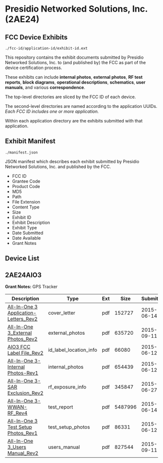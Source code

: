 # Presidio Networked Solutions, Inc. (2AE24)
## FCC Device Exhibits

```
./fcc-id/application-id/exhibit-id.ext
```

This repository contains the exhibit documents submitted by Presidio Networked Solutions, Inc. to (and published by) the FCC as part of the device certification process.

These exhibits can include **internal photos**, **external photos**, **RF test reports**, **block diagrams**, **operational descriptions**, **schematics**, **user manuals**, and various **correspondence**.

The top-level directories are sliced by the FCC ID of each device.

The second-level directories are named according to the application UUIDs. *Each FCC ID includes one or more application.*

Within each application directory are the exhibits submitted with that application. 

## Exhibit Manifest

```
./manifest.json
```

JSON manifest which describes each exhibit submitted by Presidio Networked Solutions, Inc. and published by the FCC.

- FCC ID
- Grantee Code
- Product Code
- MD5
- Path
- File Extension
- Content Type
- Size
- Exhibit ID
- Exhibit Description
- Exhibit Type
- Date Submitted
- Date Available
- Grant Notes

## Device List
## 2AE24AIO3
**Grant Notes:** GPS Tracker

| Description | Type | Ext | Size | Submitted | Available |
| ----------- | ---- | --- | ---- | --------- | --------- |
| [All-In-One 3 Application-Letters_Rev2](2AE24AIO3/4220daac4c11fc3352e71dd5958523ad/2646919.pdf) | cover_letter | pdf | 152727 | 2015-06-14 | 2015-10-07 |
| [All-In-One 3_External Photos_Rev2](2AE24AIO3/4220daac4c11fc3352e71dd5958523ad/2744137.pdf) | external_photos | pdf | 635720 | 2015-09-11 | 2015-10-07 |
| [AIO3 FCC Label File_Rev2](2AE24AIO3/4220daac4c11fc3352e71dd5958523ad/2645953.pdf) | id_label_location_info | pdf | 66080 | 2015-06-12 | 2015-10-07 |
| [All-In-One 3- Internal Photos-Rev1](2AE24AIO3/4220daac4c11fc3352e71dd5958523ad/2645952.pdf) | internal_photos | pdf | 654439 | 2015-06-12 | 2015-10-07 |
| [All-In-One 3-SAR Exclusion_Rev2](2AE24AIO3/4220daac4c11fc3352e71dd5958523ad/2659981.pdf) | rf_exposure_info | pdf | 345847 | 2015-06-27 | 2015-10-07 |
| [All-In-One 3-WWAN-RF_Rev4](2AE24AIO3/4220daac4c11fc3352e71dd5958523ad/2646918.pdf) | test_report | pdf | 5487996 | 2015-06-14 | 2015-10-07 |
| [All-In-One 3 Test Setup Photos_Rev1](2AE24AIO3/4220daac4c11fc3352e71dd5958523ad/2645960.pdf) | test_setup_photos | pdf | 86331 | 2015-06-12 | 2015-10-07 |
| [All-In-One 3_Users Manual_Rev2](2AE24AIO3/4220daac4c11fc3352e71dd5958523ad/2744139.pdf) | users_manual | pdf | 827544 | 2015-09-11 | 2015-10-07 |
